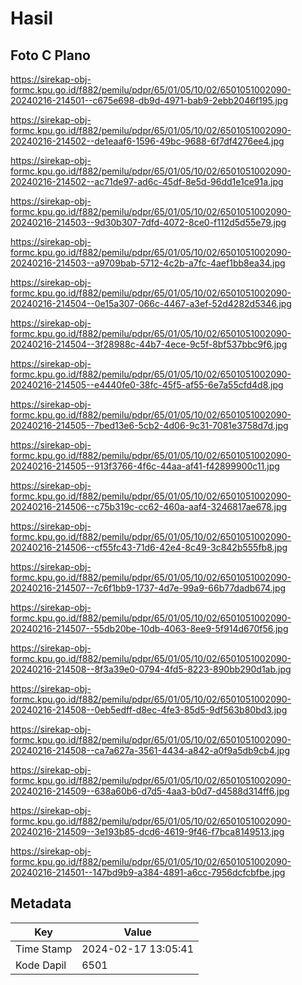 # Hasil

## Foto C Plano

https://sirekap-obj-formc.kpu.go.id/f882/pemilu/pdpr/65/01/05/10/02/6501051002090-20240216-214501--c675e698-db9d-4971-bab9-2ebb2046f195.jpg

https://sirekap-obj-formc.kpu.go.id/f882/pemilu/pdpr/65/01/05/10/02/6501051002090-20240216-214502--de1eaaf6-1596-49bc-9688-6f7df4276ee4.jpg

https://sirekap-obj-formc.kpu.go.id/f882/pemilu/pdpr/65/01/05/10/02/6501051002090-20240216-214502--ac71de97-ad6c-45df-8e5d-96dd1e1ce91a.jpg

https://sirekap-obj-formc.kpu.go.id/f882/pemilu/pdpr/65/01/05/10/02/6501051002090-20240216-214503--9d30b307-7dfd-4072-8ce0-f112d5d55e79.jpg

https://sirekap-obj-formc.kpu.go.id/f882/pemilu/pdpr/65/01/05/10/02/6501051002090-20240216-214503--a9709bab-5712-4c2b-a7fc-4aef1bb8ea34.jpg

https://sirekap-obj-formc.kpu.go.id/f882/pemilu/pdpr/65/01/05/10/02/6501051002090-20240216-214504--0e15a307-066c-4467-a3ef-52d4282d5346.jpg

https://sirekap-obj-formc.kpu.go.id/f882/pemilu/pdpr/65/01/05/10/02/6501051002090-20240216-214504--3f28988c-44b7-4ece-9c5f-8bf537bbc9f6.jpg

https://sirekap-obj-formc.kpu.go.id/f882/pemilu/pdpr/65/01/05/10/02/6501051002090-20240216-214505--e4440fe0-38fc-45f5-af55-6e7a55cfd4d8.jpg

https://sirekap-obj-formc.kpu.go.id/f882/pemilu/pdpr/65/01/05/10/02/6501051002090-20240216-214505--7bed13e6-5cb2-4d06-9c31-7081e3758d7d.jpg

https://sirekap-obj-formc.kpu.go.id/f882/pemilu/pdpr/65/01/05/10/02/6501051002090-20240216-214505--913f3766-4f6c-44aa-af41-f42899900c11.jpg

https://sirekap-obj-formc.kpu.go.id/f882/pemilu/pdpr/65/01/05/10/02/6501051002090-20240216-214506--c75b319c-cc62-460a-aaf4-3246817ae678.jpg

https://sirekap-obj-formc.kpu.go.id/f882/pemilu/pdpr/65/01/05/10/02/6501051002090-20240216-214506--cf55fc43-71d6-42e4-8c49-3c842b555fb8.jpg

https://sirekap-obj-formc.kpu.go.id/f882/pemilu/pdpr/65/01/05/10/02/6501051002090-20240216-214507--7c6f1bb9-1737-4d7e-99a9-66b77dadb674.jpg

https://sirekap-obj-formc.kpu.go.id/f882/pemilu/pdpr/65/01/05/10/02/6501051002090-20240216-214507--55db20be-10db-4063-8ee9-5f914d670f56.jpg

https://sirekap-obj-formc.kpu.go.id/f882/pemilu/pdpr/65/01/05/10/02/6501051002090-20240216-214508--8f3a39e0-0794-4fd5-8223-890bb290d1ab.jpg

https://sirekap-obj-formc.kpu.go.id/f882/pemilu/pdpr/65/01/05/10/02/6501051002090-20240216-214508--0eb5edff-d8ec-4fe3-85d5-9df563b80bd3.jpg

https://sirekap-obj-formc.kpu.go.id/f882/pemilu/pdpr/65/01/05/10/02/6501051002090-20240216-214508--ca7a627a-3561-4434-a842-a0f9a5db9cb4.jpg

https://sirekap-obj-formc.kpu.go.id/f882/pemilu/pdpr/65/01/05/10/02/6501051002090-20240216-214509--638a60b6-d7d5-4aa3-b0d7-d4588d314ff6.jpg

https://sirekap-obj-formc.kpu.go.id/f882/pemilu/pdpr/65/01/05/10/02/6501051002090-20240216-214509--3e193b85-dcd6-4619-9f46-f7bca8149513.jpg

https://sirekap-obj-formc.kpu.go.id/f882/pemilu/pdpr/65/01/05/10/02/6501051002090-20240216-214501--147bd9b9-a384-4891-a6cc-7956dcfcbfbe.jpg


## Metadata

| Key        | Value               |
| ---------- | ------------------- |
| Time Stamp | 2024-02-17 13:05:41 |
| Kode Dapil | 6501                |



